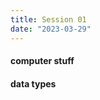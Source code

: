 ```yaml
---
title: Session 01
date: "2023-03-29"
---
```


<!-- %% 29/03/2023 %% -->

#### computer stuff

#### data types
